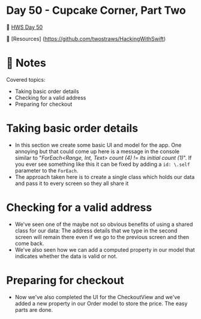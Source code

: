 # Day 50 - Cupcake Corner, Part Two

🔗 [HWS Day 50](https://www.hackingwithswift.com/100/swiftui/50)

🔗 [Resources] (https://github.com/twostraws/HackingWithSwift)


# 📝 Notes

Covered topics:

- Taking basic order details
- Checking for a valid address
- Preparing for checkout

# Taking basic order details

 - In this section we create some basic UI and model for the app. One annoying but that could come up here is a message in the console similar to "*ForEach<Range, Int, Text> count (4) != its initial count (1)*". If you ever see something like this it can be fixed by adding a `id: \.self` parameter to the `ForEach`.
 - The approach taken here is to create a single class which holds our data and pass it to every screen so they all share it

# Checking for a valid address

 - We've seen one of the maybe not so obvious benefits of using a shared class for our data: The address details that we type in the second screen will remain there even if we go to the previous screen and then come back.
 - We've also seen how we can add a computed property in our model that indicates whether the data is valid or not.

# Preparing for checkout

- Now we've also completed the UI for the CheckoutView and we've added a new property in our Order model to store the price. The easy parts are done.